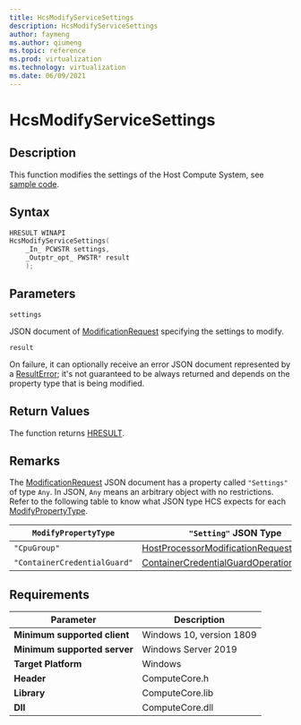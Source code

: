 ```yaml
---
title: HcsModifyServiceSettings
description: HcsModifyServiceSettings
author: faymeng
ms.author: qiumeng
ms.topic: reference
ms.prod: virtualization
ms.technology: virtualization
ms.date: 06/09/2021
---
```

# HcsModifyServiceSettings

## Description

This function modifies the settings of the Host Compute System, see [sample code](./ServiceSample.md#ModifyServiceSettings).

## Syntax

```cpp
HRESULT WINAPI
HcsModifyServiceSettings(
    _In_ PCWSTR settings,
    _Outptr_opt_ PWSTR* result
    );
```

## Parameters

`settings`

JSON document of [ModificationRequest](./../SchemaReference.md#ModificationRequest) specifying the settings to modify.

`result`

On failure, it can optionally receive an error JSON document represented by a [ResultError](./../SchemaReference.md#ResultError); it's not guaranteed to be always returned and depends on the property type that is being modified.

## Return Values

The function returns [HRESULT](./HCSHResult.md).

## Remarks

The [ModificationRequest](./../SchemaReference.md#ModificationRequest) JSON document has a property called `"Settings"` of type `Any`. In JSON, `Any` means an arbitrary object with no restrictions. Refer to the following table to know what JSON type HCS expects for each [ModifyPropertyType](./../SchemaReference.md#ModifyPropertyType).

|`ModifyPropertyType`|`"Setting"` JSON Type|
|---|---|
|`"CpuGroup"`|[HostProcessorModificationRequest](./../SchemaReference.md#HostProcessorModificationRequest)|
|`"ContainerCredentialGuard"`|[ContainerCredentialGuardOperationRequest](./../SchemaReference.md#ContainerCredentialGuardOperationRequest)|


## Requirements

|Parameter|Description|
|---|---|
| **Minimum supported client** | Windows 10, version 1809 |
| **Minimum supported server** | Windows Server 2019 |
| **Target Platform** | Windows |
| **Header** | ComputeCore.h |
| **Library** | ComputeCore.lib |
| **Dll** | ComputeCore.dll |
